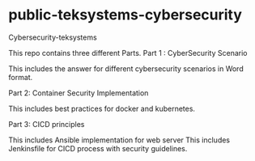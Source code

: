 # public-teksystems-cybersecurity
Cybersecurity-teksystems 

This repo contains three different Parts.
Part 1 : CyberSecurity Scenario

This includes the answer for different cybersecurity scenarios in Word format.

Part 2: Container Security Implementation

This includes best practices for docker and kubernetes.

Part 3: CICD principles

This includes Ansible implementation for web server
This includes Jenkinsfile for CICD process with security guidelines.
